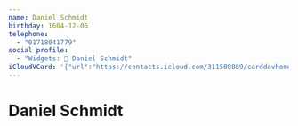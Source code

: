 ```yaml
---
name: Daniel Schmidt
birthday: 1604-12-06
telephone:
  - "01718041779"
social profile:
  - "Widgets: 🔄 Daniel Schmidt"
iCloudVCard: '{"url":"https://contacts.icloud.com/311500889/carddavhome/card/Y2YwNWJjMWItNTg4NC00ZGYzLTlkOTQtZWVkNTk1YTZlZTcy.vcf","etag":"\"kmfhe1k5\"","data":"BEGIN:VCARD\r\nVERSION:3.0\r\nFN:\r\nN:Schmidt;Daniel;;;\r\nUID:cf05bc1b-5884-4df3-9d94-eed595a6ee72\r\nBDAY;VALUE=date:1604-12-06\r\nPRODID:ez-vcard 0.9.13-fc\r\nREV:2025-04-03T22:10:33Z\r\nORG:;\r\nTEL;TYPE=CELL:01718041779\r\nX-SOCIALPROFILE;CHARSET=UTF-8;TYPE=widgets:🔄 Daniel Schmidt\r\nEND:VCARD"}'
---
```

# Daniel Schmidt